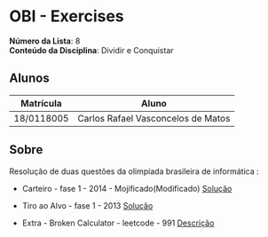 # OBI - Exercises

**Número da Lista**: 8<br>
**Conteúdo da Disciplina**: Dividir e Conquistar<br>

## Alunos
|Matrícula | Aluno |
| -- | -- |
| 18/0118005	  |  Carlos Rafael Vasconcelos de Matos |

## Sobre

Resolução de duas questões da olimpíada brasileira de informática :
- Carteiro - fase 1 - 2014 - Mojificado(Modificado) [Solução](Exercicios/Carteiro-OBI-MOJ/solucao.MD)
- Tiro ao Alvo - fase 1 - 2013 [Solução](Exercicios/Tiro_Ao_Alvo-OBI-2013/solucaoAlvo.MD)

- Extra - Broken Calculator - leetcode - 991 [Descrição](https://leetcode.com/problems/broken-calculator/)


